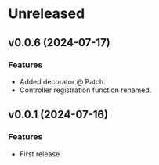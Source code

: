 # Unreleased

## v0.0.6 (2024-07-17)

### Features

- Added decorator @ Patch.
- Controller registration function renamed.

## v0.0.1 (2024-07-16)

### Features

- First release
